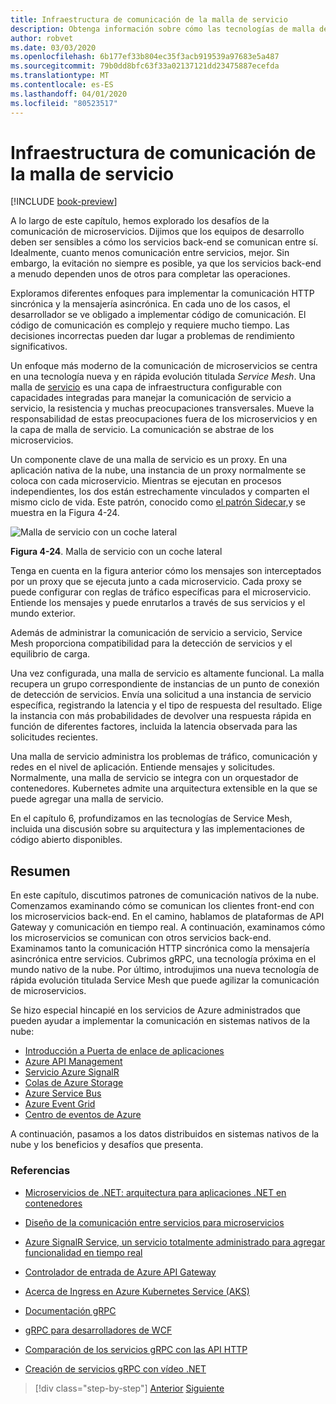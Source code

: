```yaml
---
title: Infraestructura de comunicación de la malla de servicio
description: Obtenga información sobre cómo las tecnologías de malla de servicio optimizan la comunicación de microservicios nativos de la nube
author: robvet
ms.date: 03/03/2020
ms.openlocfilehash: 6b177ef33b804ec35f3acb919539a97683e5a487
ms.sourcegitcommit: 79b0dd8bfc63f33a02137121dd23475887ecefda
ms.translationtype: MT
ms.contentlocale: es-ES
ms.lasthandoff: 04/01/2020
ms.locfileid: "80523517"
---
```

# <a name="service-mesh-communication-infrastructure"></a>Infraestructura de comunicación de la malla de servicio

[!INCLUDE [book-preview](../../../includes/book-preview.md)]

A lo largo de este capítulo, hemos explorado los desafíos de la comunicación de microservicios. Dijimos que los equipos de desarrollo deben ser sensibles a cómo los servicios back-end se comunican entre sí. Idealmente, cuanto menos comunicación entre servicios, mejor. Sin embargo, la evitación no siempre es posible, ya que los servicios back-end a menudo dependen unos de otros para completar las operaciones.

Exploramos diferentes enfoques para implementar la comunicación HTTP sincrónica y la mensajería asincrónica. En cada uno de los casos, el desarrollador se ve obligado a implementar código de comunicación. El código de comunicación es complejo y requiere mucho tiempo. Las decisiones incorrectas pueden dar lugar a problemas de rendimiento significativos.

Un enfoque más moderno de la comunicación de microservicios se centra en una tecnología nueva y en rápida evolución titulada *Service Mesh*. Una malla de [servicio](https://www.nginx.com/blog/what-is-a-service-mesh/) es una capa de infraestructura configurable con capacidades integradas para manejar la comunicación de servicio a servicio, la resistencia y muchas preocupaciones transversales. Mueve la responsabilidad de estas preocupaciones fuera de los microservicios y en la capa de malla de servicio. La comunicación se abstrae de los microservicios.

Un componente clave de una malla de servicio es un proxy. En una aplicación nativa de la nube, una instancia de un proxy normalmente se coloca con cada microservicio. Mientras se ejecutan en procesos independientes, los dos están estrechamente vinculados y comparten el mismo ciclo de vida. Este patrón, conocido como [el patrón Sidecar,](https://docs.microsoft.com/azure/architecture/patterns/sidecar)y se muestra en la Figura 4-24.

![Malla de servicio con un coche lateral](./media/service-mesh-with-side-car.png)

**Figura 4-24**. Malla de servicio con un coche lateral

Tenga en cuenta en la figura anterior cómo los mensajes son interceptados por un proxy que se ejecuta junto a cada microservicio. Cada proxy se puede configurar con reglas de tráfico específicas para el microservicio. Entiende los mensajes y puede enrutarlos a través de sus servicios y el mundo exterior.

Además de administrar la comunicación de servicio a servicio, Service Mesh proporciona compatibilidad para la detección de servicios y el equilibrio de carga.

Una vez configurada, una malla de servicio es altamente funcional. La malla recupera un grupo correspondiente de instancias de un punto de conexión de detección de servicios. Envía una solicitud a una instancia de servicio específica, registrando la latencia y el tipo de respuesta del resultado. Elige la instancia con más probabilidades de devolver una respuesta rápida en función de diferentes factores, incluida la latencia observada para las solicitudes recientes.

Una malla de servicio administra los problemas de tráfico, comunicación y redes en el nivel de aplicación. Entiende mensajes y solicitudes. Normalmente, una malla de servicio se integra con un orquestador de contenedores. Kubernetes admite una arquitectura extensible en la que se puede agregar una malla de servicio.

En el capítulo 6, profundizamos en las tecnologías de Service Mesh, incluida una discusión sobre su arquitectura y las implementaciones de código abierto disponibles.

## <a name="summary"></a>Resumen

En este capítulo, discutimos patrones de comunicación nativos de la nube. Comenzamos examinando cómo se comunican los clientes front-end con los microservicios back-end. En el camino, hablamos de plataformas de API Gateway y comunicación en tiempo real. A continuación, examinamos cómo los microservicios se comunican con otros servicios back-end. Examinamos tanto la comunicación HTTP sincrónica como la mensajería asincrónica entre servicios. Cubrimos gRPC, una tecnología próxima en el mundo nativo de la nube. Por último, introdujimos una nueva tecnología de rápida evolución titulada Service Mesh que puede agilizar la comunicación de microservicios.

Se hizo especial hincapié en los servicios de Azure administrados que pueden ayudar a implementar la comunicación en sistemas nativos de la nube:

- [Introducción a Puerta de enlace de aplicaciones](https://docs.microsoft.com/azure/application-gateway/overview)
- [Azure API Management](https://azure.microsoft.com/services/api-management/)
- [Servicio Azure SignalR](https://azure.microsoft.com/services/signalr-service/)
- [Colas de Azure Storage](https://docs.microsoft.com/azure/storage/queues/storage-queues-introduction)
- [Azure Service Bus](https://docs.microsoft.com/azure/service-bus-messaging/service-bus-messaging-overview)
- [Azure Event Grid](https://docs.microsoft.com/azure/event-grid/overview)
- [Centro de eventos de Azure](https://azure.microsoft.com/services/event-hubs/)

A continuación, pasamos a los datos distribuidos en sistemas nativos de la nube y los beneficios y desafíos que presenta.

### <a name="references"></a>Referencias

- [Microservicios de .NET: arquitectura para aplicaciones .NET en contenedores](https://dotnet.microsoft.com/download/thank-you/microservices-architecture-ebook)

- [Diseño de la comunicación entre servicios para microservicios](https://docs.microsoft.com/azure/architecture/microservices/design/interservice-communication)

- [Azure SignalR Service, un servicio totalmente administrado para agregar funcionalidad en tiempo real](https://azure.microsoft.com/blog/azure-signalr-service-a-fully-managed-service-to-add-real-time-functionality/)

- [Controlador de entrada de Azure API Gateway](https://azure.github.io/application-gateway-kubernetes-ingress/)

- [Acerca de Ingress en Azure Kubernetes Service (AKS)](https://vincentlauzon.com/2018/10/10/about-ingress-in-azure-kubernetes-service-aks/)

- [Documentación gRPC](https://grpc.io/docs/guides/)

- [gRPC para desarrolladores de WCF](https://docs.microsoft.com/dotnet/architecture/grpc-for-wcf-developers/)

- [Comparación de los servicios gRPC con las API HTTP](https://docs.microsoft.com/aspnet/core/grpc/comparison?view=aspnetcore-3.0)

- [Creación de servicios gRPC con vídeo .NET](https://channel9.msdn.com/Shows/The-Cloud-Native-Show/Building-Microservices-with-gRPC-and-NET)

>[!div class="step-by-step"]
>[Anterior](grpc.md)
>[Siguiente](Database-per-microservice.md)
